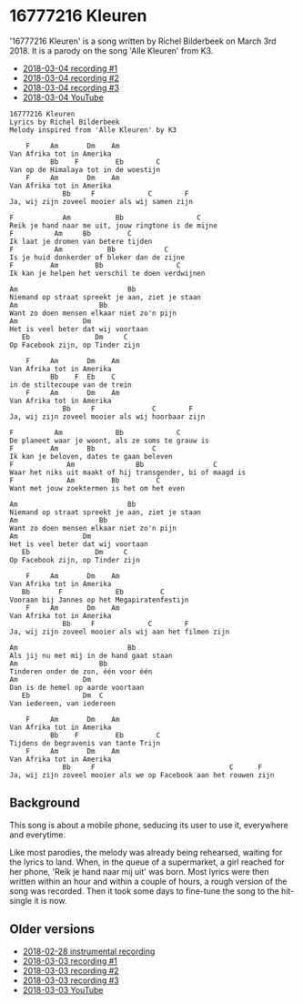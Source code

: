 # 16777216 Kleuren

'16777216 Kleuren' is a song written 
by Richel Bilderbeek on March 3rd 2018.
It is a parody on the song 'Alle Kleuren' from K3.

 * [2018-03-04 recording #1](https://github.com/richelbilderbeek/IkZingAlleenVoorDeKoningin/blob/master/CD07_16777216Kleuren20180304_1.ogg)
 * [2018-03-04 recording #2](https://github.com/richelbilderbeek/IkZingAlleenVoorDeKoningin/blob/master/CD07_16777216Kleuren20180304_2.ogg)
 * [2018-03-04 recording #3](https://github.com/richelbilderbeek/IkZingAlleenVoorDeKoningin/blob/master/CD07_16777216Kleuren20180304_3.ogg)
 * [2018-03-04 YouTube](https://youtu.be/fkbAa7Ao0Y0)

```
16777216 Kleuren
Lyrics by Richel Bilderbeek
Melody inspired from 'Alle Kleuren' by K3

    F     Am       Dm    Am
Van Afrika tot in Amerika
          Bb    F         Eb        C
Van op de Himalaya tot in de woestijn
    F     Am       Dm    Am
Van Afrika tot in Amerika
             Bb     F             C        F
Ja, wij zijn zoveel mooier als wij samen zijn

F            Am           Bb                  C
Reik je hand naar me uit, jouw ringtone is de mijne
F          Am     Bb         C
Ik laat je dromen van betere tijden
F          Am           Bb            C
Is je huid donkerder of bleker dan de zijne
F         Am         Bb                  C
Ik kan je helpen het verschil te doen verdwijnen

Am                           Bb
Niemand op straat spreekt je aan, ziet je staan
Am                    Bb
Want zo doen mensen elkaar niet zo'n pijn
Am                Dm
Het is veel beter dat wij voortaan
   Eb                Dm     C
Op Facebook zijn, op Tinder zijn

    F     Am       Dm    Am
Van Afrika tot in Amerika
          Bb    F  Eb    C
in de stiltecoupe van de trein
    F     Am       Dm    Am
Van Afrika tot in Amerika
             Bb     F              C        F
Ja, wij zijn zoveel mooier als wij hoorbaar zijn

F          Am             Bb             C
De planeet waar je woont, als ze soms te grauw is
F         Am       Bb              C
Ik kan je beloven, dates te gaan beleven
F             Am               Bb                 C
Waar het niks uit maakt of hij transgender, bi of maagd is
F             Am         Bb         C
Want met jouw zoektermen is het om het even

Am                           Bb
Niemand op straat spreekt je aan, ziet je staan
Am                    Bb
Want zo doen mensen elkaar niet zo'n pijn
Am                Dm
Het is veel beter dat wij voortaan
   Eb                Dm     C
Op Facebook zijn, op Tinder zijn

    F     Am       Dm    Am
Van Afrika tot in Amerika
   Bb       F             Eb         C
Vooraan bij Jannes op het Megapiratenfestijn
    F     Am       Dm    Am
Van Afrika tot in Amerika
             Bb     F             C        F
Ja, wij zijn zoveel mooier als wij aan het filmen zijn

Am                           Bb
Als jij nu met mij in de hand gaat staan
Am                    Bb
Tinderen onder de zon, één voor één
Am                Dm
Dan is de hemel op aarde voortaan
   Eb             Dm  C
Van iedereen, van iedereen

    F     Am       Dm    Am
Van Afrika tot in Amerika
          Bb    F         Eb        C
Tijdens de begravenis van tante Trijn
    F     Am       Dm    Am
Van Afrika tot in Amerika
             Bb     F                                 C      F
Ja, wij zijn zoveel mooier als we op Facebook aan het rouwen zijn
```

## Background

This song is about a mobile phone, seducing its
user to use it, everywhere and everytime.

Like most parodies, the melody was already being
rehearsed, waiting for the lyrics to land. When,
in the queue of a supermarket, a girl reached for
her phone, 'Reik je hand naar mij uit' was born.
Most lyrics were then written within an hour and
within a couple of hours, a rough version of the 
song was recorded. Then it took some days to
fine-tune the song to the hit-single it is now.

## Older versions

 * [2018-02-28 instrumental recording](https://github.com/richelbilderbeek/IkZingAlleenVoorDeKoningin/blob/master/CD07_16777216Kleuren20180228.ogg)
 * [2018-03-03 recording #1](https://github.com/richelbilderbeek/IkZingAlleenVoorDeKoningin/blob/master/CD07_16777216Kleuren20180303_1.ogg)
 * [2018-03-03 recording #2](https://github.com/richelbilderbeek/IkZingAlleenVoorDeKoningin/blob/master/CD07_16777216Kleuren20180303_2.ogg)
 * [2018-03-03 recording #3](https://github.com/richelbilderbeek/IkZingAlleenVoorDeKoningin/blob/master/CD07_16777216Kleuren20180303_3.ogg)
 * [2018-03-03 YouTube](https://youtu.be/NWPb_LSIVxw)

